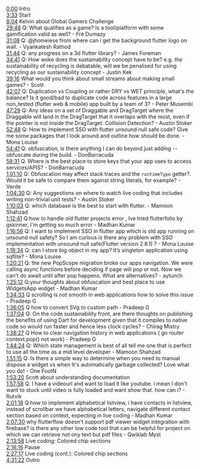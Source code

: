 [0:00](https://www.youtube.com/watch?v=4YQG41-cLu4&t=0m00s) Intro  
[3:33](https://www.youtube.com/watch?v=4YQG41-cLu4&t=3m33s) Start  
[8:04](https://www.youtube.com/watch?v=4YQG41-cLu4&t=8m04s) Kelvin about Global Gamers Challenge  
[29:48](https://www.youtube.com/watch?v=4YQG41-cLu4&t=29m48s) Q: What qualifies as a game? Is a tool/platform with some gamification valid as well? - Fré Dumazy  
[31:08](https://www.youtube.com/watch?v=4YQG41-cLu4&t=31m08s) Q: @jhonwiese from where can i get the background flutter logo on wall. - Vyankatesh Rathod  
[31:44](https://www.youtube.com/watch?v=4YQG41-cLu4&t=31m44s) Q: any progress on a 3d flutter library? - James Foreman  
[34:41](https://www.youtube.com/watch?v=4YQG41-cLu4&t=34m41s) Q: How woke does the sustainability concept have to be? e.g. the sustainability of recycling is debatable, will we be penalised for using recycling as our sustainability concept - Justin Kek  
[39:16](https://www.youtube.com/watch?v=4YQG41-cLu4&t=39m16s) What would you think about small streams about making small games? - Scott  
[42:07](https://www.youtube.com/watch?v=4YQG41-cLu4&t=42m07s) Q: Duplication vs Coupling or rather DRY vs WET principle, what's the balance? Is it good/bad to duplicate code across features in a large non_tested (flutter web & mobile) app built by a team of 3? - Peter Musembi  
[47:29](https://www.youtube.com/watch?v=4YQG41-cLu4&t=47m29s) Q: Any ideas on a set of Draggable and DragTarget where the Draggable will land in the DragTarget that it overlaps with the most, even if the pointer is not inside the DragTarget. Collision Detection? - Austin Stoker  
[52:48](https://www.youtube.com/watch?v=4YQG41-cLu4&t=52m48s) Q: How to implement SSO with flutter unsound null safe code? Give me some packages that I look around and outline how should be done. - Mona Louise  
[54:41](https://www.youtube.com/watch?v=4YQG41-cLu4&t=54m41s) Q: obfuscation, is there anything I can do beyond just adding --obfuscate during the build. - DonBarracuda  
[58:31](https://www.youtube.com/watch?v=4YQG41-cLu4&t=58m31s) Q. Where is the best place to store keys that your app uses to access services/APIS? - DonBarracuda  
[1:01:10](https://www.youtube.com/watch?v=4YQG41-cLu4&t=1h01m10s) Q: Obfuscation may affect stack traces and the `runtimeType` getter?. Would it be safe to compare them against string literals, for example? - Verde  
[1:04:30](https://www.youtube.com/watch?v=4YQG41-cLu4&t=1h04m30s) Q: Any suggestions on where to watch live coding that includes writing non-trivial unit tests? - Austin Stoker  
[1:10:03](https://www.youtube.com/watch?v=4YQG41-cLu4&t=1h10m03s) Q: which database is the best to start with flutter. - Mamoon Shahzad  
[1:12:41](https://www.youtube.com/watch?v=4YQG41-cLu4&t=1h12m41s) Q:how to handle old flutter projects error , Ive tried flutterfolio by gskinner, I'm getting so much error - Madhan Kumar  
[1:16:56](https://www.youtube.com/watch?v=4YQG41-cLu4&t=1h16m56s) Q: I want to implement SSO in flutter app which is old app running on unsound null safety? So I am curious is there any problem with SSO implementation with unsound null safe(Flutter version 2.8.1) ? - Mona Louise  
[1:18:34](https://www.youtube.com/watch?v=4YQG41-cLu4&t=1h18m34s) Q: can I store big object in my app? It’s singleton application using sqflite? - Mona Louise  
[1:20:21](https://www.youtube.com/watch?v=4YQG41-cLu4&t=1h20m21s) Q: the new PopScope migration broke our apps navigation. We were calling async functions before deciding if page will pop or not. Now we can't do await until after pop happens. What are alternatives? - aytunch  
[1:25:12](https://www.youtube.com/watch?v=4YQG41-cLu4&t=1h25m12s) Q:your thoughts about obfuscation and best place to use WidgetsApp widget - Madhan Kumar  
[1:34:33](https://www.youtube.com/watch?v=4YQG41-cLu4&t=1h34m33s) Q scrolling is not smooth in web applications how to solve this issue - Pradeep G  
[1:36:05](https://www.youtube.com/watch?v=4YQG41-cLu4&t=1h36m05s) Q how to convert SVg to custom path - Pradeep G  
[1:37:04](https://www.youtube.com/watch?v=4YQG41-cLu4&t=1h37m04s) Q: On the code sustainability front, are there thoughts on publishing the benefits of using Dart for development given that it compiles to native code so would run faster and hence less clock cycles? - Chirag Mistry  
[1:38:27](https://www.youtube.com/watch?v=4YQG41-cLu4&t=1h38m27s) Q How to clear navigation history in web applications ( go router context.pop() not work) - Pradeep G  
[1:44:24](https://www.youtube.com/watch?v=4YQG41-cLu4&t=1h44m24s) Q: Which state management is best of all tell me one that is perfect to use all the time as a mid level developer - Mamoon Shahzad  
[1:51:15](https://www.youtube.com/watch?v=4YQG41-cLu4&t=1h51m15s) Q: Is there a simple way to determine when you need to manual dispose a widget vs when It's automatically garbage collected? Love what you do! - One FootN  
[1:53:20](https://www.youtube.com/watch?v=4YQG41-cLu4&t=1h53m20s) Scott about understanding documentation  
[1:57:58](https://www.youtube.com/watch?v=4YQG41-cLu4&t=1h57m58s) Q. I have a videourl and want to load it like youtube. i mean I don't want to stuck until video is fully loaded and want show that. how can i? - Rutvik  
[2:01:18](https://www.youtube.com/watch?v=4YQG41-cLu4&t=2h01m18s) Q:how to implement alphabetical listview, i have contacts in listview, instead of scrollbar we have alphabetical letters, navigate different contact section based on context, expecting in live coding - Madhan Kumar  
[2:07:30](https://www.youtube.com/watch?v=4YQG41-cLu4&t=2h07m30s) why flutterflow doesn't support pdf viewer widget integration with firebase? is there any other low code tool that can be helpful for project on which we can retrieve not ony text but pdf files - Qwiklab Myst  
[2:13:58](https://www.youtube.com/watch?v=4YQG41-cLu4&t=2h13m58s) Live coding: Colored chip sections  
[2:16:16](https://www.youtube.com/watch?v=4YQG41-cLu4&t=2h16m16s) Pause  
[2:27:17](https://www.youtube.com/watch?v=4YQG41-cLu4&t=2h27m17s) Live coding (cont.): Colored chip sections  
[4:31:22](https://www.youtube.com/watch?v=4YQG41-cLu4&t=4h31m22s) Outro  
